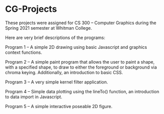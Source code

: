# CG-Projects

These projects were assigned for CS 300 – Computer Graphics during the Spring 2021 semester at Whitman College.

Here are very brief descriptions of the programs:

Program 1 – A simple 2D drawing using basic Javascript and graphics context functions.

Program 2 – A simple paint program that allows the user to paint a shape, with a specified shape, to draw to either the foreground or background via chroma keying.  Additionally, an introduction to basic CSS.

Program 3 – A very simple kernel filter application.

Program 4 – Simple data plotting using the lineTo() function, an introduction to data import in Javascript.

Program 5 – A simple interactive poseable 2D figure.